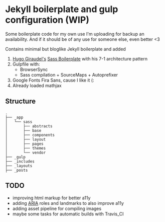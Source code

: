 # Jekyll boilerplate and gulp configuration (WIP)

Some boilerplate code for my own use I'm uploading for backup an availability.
And if it should be of any use for someone else, even better <3

Contains minimal but bloglike Jekyll boilerplate and added

1. [Hugo Giraudel's][1] [Sass Boilerplate][2] with his 7-1 architecture pattern
2. Gulpfile with:
    * BrowserSync
    * Sass compilation + SourceMaps + Autoprefixer
3. Google Fonts Fira Sans, cause I like it (:
4. Already loaded mathjax

## Structure
```
.
├── _app
│   └── sass
│       ├── abstracts
│       ├── base
│       ├── components
│       ├── layout
│       ├── pages
│       ├── themes
│       └── vendor
├── _gulp
├── _includes
├── _layouts
├── _posts
```

## TODO

* improving html markup for better a11y
* adding [ARIA][3] roles and landmarks to also improve a11y
* adding asset pipeline for compiling images
* maybe some tasks for automatic builds with Travis_CI













[1]:[http://hugogiraudel.com/]
[2]:[https://github.com/HugoGiraudel/sass-boilerplate]
[3]:[https://developer.mozilla.org/en-US/docs/Web/Accessibility/ARIA]
